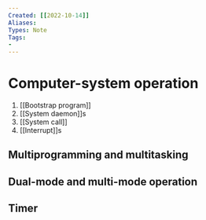 ```yaml
---
Created: [[2022-10-14]]
Aliases: 
Types: Note
Tags: 
- 
---
```

# Computer-system operation
1. [[Bootstrap program]]
2. [[System daemon]]s
3. [[System call]]
4. [[Interrupt]]s

## Multiprogramming and multitasking

## Dual-mode and multi-mode operation

## Timer
